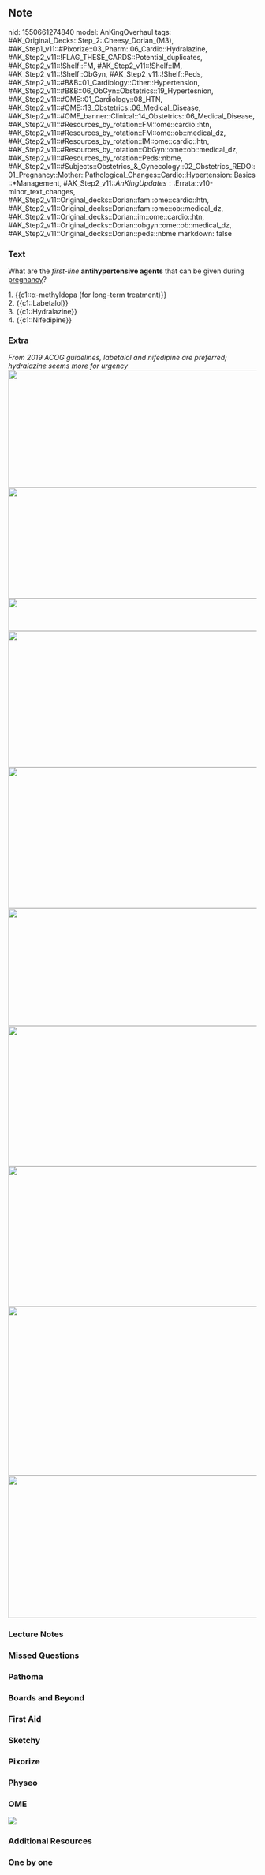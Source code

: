 ## Note
nid: 1550661274840
model: AnKingOverhaul
tags: #AK_Original_Decks::Step_2::Cheesy_Dorian_(M3), #AK_Step1_v11::#Pixorize::03_Pharm::06_Cardio::Hydralazine, #AK_Step2_v11::!FLAG_THESE_CARDS::Potential_duplicates, #AK_Step2_v11::!Shelf::FM, #AK_Step2_v11::!Shelf::IM, #AK_Step2_v11::!Shelf::ObGyn, #AK_Step2_v11::!Shelf::Peds, #AK_Step2_v11::#B&B::01_Cardiology::Other::Hypertension, #AK_Step2_v11::#B&B::06_ObGyn::Obstetrics::19_Hypertesnion, #AK_Step2_v11::#OME::01_Cardiology::08_HTN, #AK_Step2_v11::#OME::13_Obstetrics::06_Medical_Disease, #AK_Step2_v11::#OME_banner::Clinical::14_Obstetrics::06_Medical_Disease, #AK_Step2_v11::#Resources_by_rotation::FM::ome::cardio::htn, #AK_Step2_v11::#Resources_by_rotation::FM::ome::ob::medical_dz, #AK_Step2_v11::#Resources_by_rotation::IM::ome::cardio::htn, #AK_Step2_v11::#Resources_by_rotation::ObGyn::ome::ob::medical_dz, #AK_Step2_v11::#Resources_by_rotation::Peds::nbme, #AK_Step2_v11::#Subjects::Obstetrics_&_Gynecology::02_Obstetrics_REDO::01_Pregnancy::Mother::Pathological_Changes::Cardio::Hypertension::Basics::*Management, #AK_Step2_v11::$AnKingUpdates::$Errata::v10-minor_text_changes, #AK_Step2_v11::Original_decks::Dorian::fam::ome::cardio::htn, #AK_Step2_v11::Original_decks::Dorian::fam::ome::ob::medical_dz, #AK_Step2_v11::Original_decks::Dorian::im::ome::cardio::htn, #AK_Step2_v11::Original_decks::Dorian::obgyn::ome::ob::medical_dz, #AK_Step2_v11::Original_decks::Dorian::peds::nbme
markdown: false

### Text
What are the <i>first-line</i> <b>antihypertensive agents</b> that
can be given during <u>pregnancy</u>?
<div>
  1. {{c1::α-methyldopa (for long-term treatment)}}
</div>
<div>
  2. {{c1::Labetalol}}
</div>
<div>
  3. {{c1::Hydralazine}}
</div>
<div>
  <div>
    4. {{c1::Nifedipine}}
  </div>
</div>

### Extra
<div>
  <i>From 2019 ACOG guidelines, labetalol and nifedipine are
  preferred; hydralazine seems more for urgency</i>
</div>
<div><img class="" src="wohp_1606536512074.png" style=
"font-style: italic; font-weight: 700; height: 238px; width: 511px;"></div>
<div><img class="" src=
"paste-a16a963e7c3bece042f72a01a3fd7fc3d5db1cf2.jpg" style=
"height: 225px; width: 511px;"></div>
<div style="font-weight: bold;"></div>
<div style="font-weight: bold;">
  <img src="paste-764302315225089.jpg" style=
  "font-weight: 400; height: 66px; width: 511px;" class=
  ""><b><i><img src="paste-1181502553456641.jpg" class="" style=
  "height: 276px; width: 511px;"></i></b>
</div>
<div style="font-weight: bold;">
  <div style="display: inline !important;">
    <i><b><img src="paste-15019500634601.jpg" class="" style=
    "height: 286px; width: 511px;"></b></i>
  </div><b><i><img src="wohp_1606536512074.png" class="" style=
  "height: 238px; width: 511px;"></i></b>
</div>
<div>
  <i style="font-weight: 700;"><b><img src=
  "paste-474563821437401.jpg" class="" style=
  "height: 284px; width: 511px;"></b></i>
</div>
<div style="font-weight: bold;">
  <div>
    <div style="display: inline !important;">
      <i><b><img src="paste-474228813988315.jpg" class="" style=
      "height: 284px; width: 511px;"></b></i>
    </div>
  </div>
  <div>
    <div style="display: inline !important;">
      <i><b><img src="paste-28278064677451.jpg" class="" style=
      "height: 343px; width: 511px;"><img src=
      "paste-435973540282848.jpg" class="" style=
      "height: 288px; width: 511px;"></b></i>
    </div>
    <div style="display: inline !important;"></div>
  </div>
</div>

### Lecture Notes


### Missed Questions


### Pathoma


### Boards and Beyond


### First Aid


### Sketchy


### Pixorize


### Physeo


### OME
<div class="ome-widget">
  <a href=
  "https://onlinemeded.org/spa/obstetrics/medical-disease/acquire?ref=anki">
  <img src="_OME_AnkiFlashcards_Lesson_3.png"></a>
</div>

### Additional Resources


### One by one

